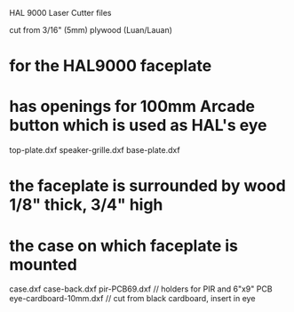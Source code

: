 
HAL 9000 Laser Cutter files

cut from 3/16" (5mm) plywood (Luan/Lauan)

# for the HAL9000 faceplate
# has openings for 100mm Arcade button which is used as HAL's eye
top-plate.dxf
speaker-grille.dxf
base-plate.dxf

# the faceplate is surrounded by wood 1/8" thick, 3/4" high

# the case on which faceplate is mounted
case.dxf
case-back.dxf
pir-PCB69.dxf               // holders for PIR and 6"x9" PCB
eye-cardboard-10mm.dxf      // cut from black cardboard, insert in eye

